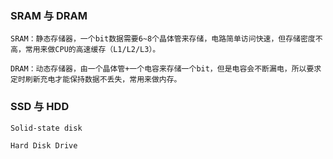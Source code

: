 

### SRAM 与 DRAM

    SRAM：静态存储器，一个bit数据需要6~8个晶体管来存储，电路简单访问快速，但存储密度不高，常用来做CPU的高速缓存（L1/L2/L3）。
    
    DRAM：动态存储器，由一个晶体管+一个电容来存储一个bit，但是电容会不断漏电，所以要求定时刷新充电才能保持数据不丢失，常用来做内存。
    
### SSD 与 HDD

    Solid-state disk
    
    Hard Disk Drive
    
    
    
    
    
    
